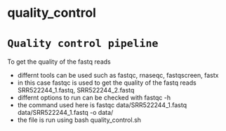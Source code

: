# quality_control
# `Quality control pipeline`

To get the quality of the fastq reads
- differnt tools can be used such as fastqc, rnaseqc, fastqscreen, fastx
- in this case fastqc is used to get the quality of the fastq reads SRR522244_1.fastq, SRR522244_2.fastq
- differnt options to run can be checked with fastqc -h
- the command used here is fastqc data/SRR522244_1.fastq data/SRR522244_1.fastq -o data/
- the file is run using bash quality_control.sh

